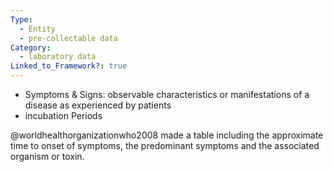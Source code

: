 ```yaml
---
Type:
  - Entity
  - pre-collectable data
Category:
  - laboratory data
Linked_to_Framework?: true
---
```

- Symptoms & Signs: observable characteristics or manifestations of a disease as experienced by patients
- incubation Periods

@worldhealthorganizationwho2008 made a table including the approximate time to onset of symptoms, the predominant symptoms and the associated organism or toxin.